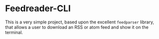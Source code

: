 # Feedreader-CLI

This is a very simple project, based upon the excellent 
`feedparser` library, that allows a user to download an RSS 
or atom feed and show it on the terminal.